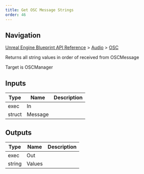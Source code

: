 ```yaml
---
title: Get OSC Message Strings
order: 46
---
```

## Navigation

[Unreal Engine Blueprint API Reference](https://dev.epicgames.com/documentation/en-us/unreal-engine/BlueprintAPI) > [Audio](https://dev.epicgames.com/documentation/en-us/unreal-engine/BlueprintAPI/Audio) > [OSC](https://dev.epicgames.com/documentation/en-us/unreal-engine/BlueprintAPI/Audio/OSC)

Returns all string values in order of received from OSCMessage

Target is OSCManager

## Inputs

| Type | Name | Description |
| --- | --- | --- |
| exec | In |  |
| struct | Message |  |

## Outputs

| Type | Name | Description |
| --- | --- | --- |
| exec | Out |  |
| string | Values |  |
